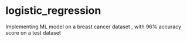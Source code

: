 # logistic_regression
Implementing ML model on a breast cancer dataset , with 96% accuracy score on a test dataset 
